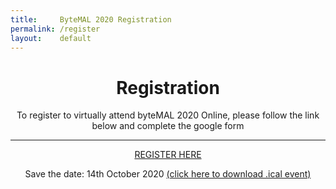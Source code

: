 ```yaml
---
title:     ByteMAL 2020 Registration
permalink: /register
layout:    default
---
```


<div class="jumbotron p-5" style="text-align: center">
  <h1>Registration</h1>
  <p class="lead">To register to virtually attend byteMAL 2020 Online, please follow the link below and complete the google form</p>
  <hr class="my-4">
	<a class="btn btn-primary btn-lg my-3" href="https://docs.google.com/forms/d/e/1FAIpQLSci9vJlwBg8W7eggVZu8zQQ7XDPPTHfOB4XVNoyr_-SvqiVcA/viewform?usp=sf_link" target="_blank" role="button">REGISTER HERE</a>
	<p>Save the date: 14th October 2020 <a href="https://github.com/bytemal/bytemal-2020/blob/master/byteMAL-2020-Online-Conference.ics?raw=true" download>(click here to download .ical event)</a></p>
</div>

